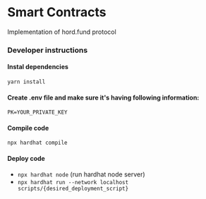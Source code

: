 # Smart Contracts

Implementation of hord.fund protocol 


### Developer instructions
#### Instal dependencies
`yarn install`

#### Create .env file and make sure it's having following information:
```
PK=YOUR_PRIVATE_KEY 
```

#### Compile code
`npx hardhat compile`

#### Deploy code 
- `npx hardhat node` (run hardhat node server)
- `npx hardhat run --network localhost scripts/{desired_deployment_script}`

